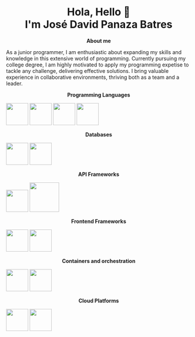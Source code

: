 <div align="center">
  <h1>Hola, Hello 👋 <br>I'm José David Panaza Batres</h1>
</div>

<!-- ABOUT ME !-->

<p align="center" > 
<strong>
  About me
</strong>
</p>
As a junior programmer, I am enthusiastic about expanding my skills and knowledge in this extensive world of programming. Currently pursuing my college degree, I am highly motivated to apply my programming expetise to tackle any challenge, delivering effective solutions. I bring valuable experience in collaborative environments, thriving both as a team and a leader.

<!-- Programming Languages !-->

<p align="center" > 
<strong>
  Programming Languages
</strong>
</p>

[<img src="https://brandslogos.com/wp-content/uploads/images/large/java-logo-1.png" width="60"/>](https://www.java.com/es/)
[<img src="https://go.dev/blog/go-brand/Go-Logo/PNG/Go-Logo_Blue.png" width="60"/>](https://go.dev/)
[<img src="https://upload.wikimedia.org/wikipedia/commons/6/6a/JavaScript-logo.png" width="60"/>](https://developer.mozilla.org/en-US/docs/Web/JavaScript)
[<img src="https://upload.wikimedia.org/wikipedia/commons/thumb/c/c3/Python-logo-notext.svg/1869px-Python-logo-notext.svg.png" width="60"/>](https://www.python.org/)

<!-- Databases !-->

<p align="center" > 
<strong>
  Databases
</strong>
</p>

[<img src="https://logos-world.net/wp-content/uploads/2020/09/Oracle-Symbol.png" width="60"/>](https://www.oracle.com/)
[<img src="https://upload.wikimedia.org/wikipedia/labs/8/8e/Mysql_logo.png" width="60"/>](https://www.mysql.com/)

<!-- API Frameworks !-->

<p align="center" > 
<strong>
  API Frameworks
</strong>
</p>

[<img src="https://upload.wikimedia.org/wikipedia/commons/thumb/d/d9/Node.js_logo.svg/2560px-Node.js_logo.svg.png" width="60"/>](https://nodejs.org/en)
[<img src="https://upload.wikimedia.org/wikipedia/commons/8/89/Flask-horizontal.png" width="80"/>](https://flask.palletsprojects.com/en/3.0.x/)

<!-- Frontend Frameworks !-->

<p align="center" > 
<strong>
  Frontend Frameworks
</strong>
</p>

[<img src="https://cdn1.iconfinder.com/data/icons/programing-development-8/24/react_logo-512.png" width="60"/>](https://es.react.dev/)
[<img src="https://seeklogo.com/images/V/vuejs-logo-17D586B587-seeklogo.com.png" width="60"/>](https://vuejs.org/)

<!-- Containers and orchestration !-->

<p align="center" > 
<strong>
  Containers and orchestration
</strong>
</p>

[<img src="https://cdn4.iconfinder.com/data/icons/logos-and-brands/512/97_Docker_logo_logos-512.png" width="60"/>](https://www.docker.com/)
[<img src="https://upload.wikimedia.org/wikipedia/commons/thumb/3/39/Kubernetes_logo_without_workmark.svg/1200px-Kubernetes_logo_without_workmark.svg.png" width="60"/>](https://kubernetes.io/docs/concepts/overview/)

<!-- Cloud platforms !-->

<p align="center" > 
<strong>
  Cloud Platforms
</strong>
</p>

[<img src="https://upload.wikimedia.org/wikipedia/commons/thumb/9/93/Amazon_Web_Services_Logo.svg/2560px-Amazon_Web_Services_Logo.svg.png" width="60"/>](https://aws.amazon.com/)
[<img src="https://static-00.iconduck.com/assets.00/google-cloud-icon-2048x1646-7admxejz.png" width="60"/>](https://cloud.google.com/)



<!--
**Jpanaza1906/Jpanaza1906** is a ✨ _special_ ✨ repository because its `README.md` (this file) appears on your GitHub profile.

Here are some ideas to get you started:

- 🔭 I’m currently working on ...
- 🌱 I’m currently learning ...
- 👯 I’m looking to collaborate on ...
- 🤔 I’m looking for help with ...
- 💬 Ask me about ...
- 📫 How to reach me: ...
- 😄 Pronouns: ...
- ⚡ Fun fact: ...
-->
